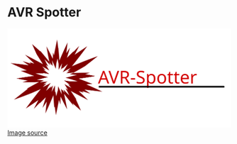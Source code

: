 # AVR Spotter
![](https://github.com/gty77663/AVR-Spotter/blob/dev/media/logo.svg)
[Image source](https://commons.m.wikimedia.org/wiki/File:Spark_By_Alexander_Skowalsky_756341.svg)

